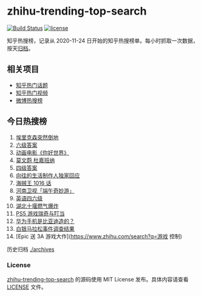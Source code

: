 # zhihu-trending-top-search

[![Build Status](https://github.com/justjavac/zhihu-trending-top-search/workflows/ci/badge.svg?branch=main)](https://github.com/justjavac/zhihu-trending-top-search/actions)
[![license](https://img.shields.io/github/license/justjavac/zhihu-trending-top-search)](https://github.com/justjavac/zhihu-trending-top-search/blob/main/LICENSE)

知乎热搜榜，记录从 2020-11-24 日开始的知乎热搜榜单。每小时抓取一次数据，按天[归档](./archives)。

## 相关项目

- [知乎热门话题](https://github.com/justjavac/zhihu-trending-hot-questions)
- [知乎热门视频](https://github.com/justjavac/zhihu-trending-hot-video)
- [微博热搜榜](https://github.com/justjavac/weibo-trending-hot-search)

## 今日热搜榜

<!-- BEGIN -->
<!-- 最后更新时间 Sun Jun 13 2021 14:06:39 GMT+0800 (China Standard Time) -->

1. [埃里克森突然倒地](https://www.zhihu.com/search?q=埃里克森)
2. [六级答案](https://www.zhihu.com/search?q=六级答案)
3. [动画电影《你好世界》](https://www.zhihu.com/search?q=你好世界)
4. [莫文蔚 杜嘉班纳](https://www.zhihu.com/search?q=莫文蔚)
5. [四级答案](https://www.zhihu.com/search?q=四级答案)
6. [向往的生活制作人独家回应](https://www.zhihu.com/search?q=向往的生活)
7. [海贼王 1016 话](https://www.zhihu.com/search?q=海贼王)
8. [河南卫视「端午奇妙游」](https://www.zhihu.com/search?q=端午奇妙游)
9. [英语四六级](https://www.zhihu.com/search?q=四六级)
10. [湖北十堰燃气爆炸](https://www.zhihu.com/search?q=十堰燃气爆炸)
11. [PS5 游戏瑞奇与叮当](https://www.zhihu.com/search?q=瑞奇与叮当)
12. [华为手机是比亚迪造的？](https://www.zhihu.com/search?q=华为手机)
13. [白银马拉松事件调查结果](https://www.zhihu.com/search?q=甘肃白银马拉松)
14. [Epic 送 3A 游戏大作](https://www.zhihu.com/search?q=游戏 控制)

<!-- END -->

历史归档 [./archives](./archives)

### License

[zhihu-trending-top-search](https://github.com/justjavac/zhihu-trending-top-search)
的源码使用 MIT License 发布。具体内容请查看 [LICENSE](./LICENSE) 文件。
